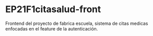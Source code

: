# EP21F1citasalud-front
Frontend del proyecto de fabrica escuela, sistema de citas medicas enfocadas en el feature de la autenticación.
